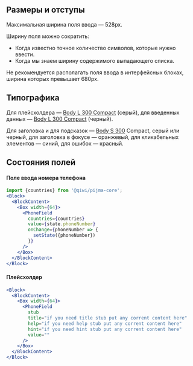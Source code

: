 ## Размеры и отступы

Максимальная ширина поля ввода — 528px.

Ширину поля можно сократить:
- Когда известно точное количество символов, которые нужно ввести.
- Когда мы знаем ширину содержимого выпадающего списка.

Не рекомендуется располагать поля ввода в интерфейсных блоках, ширина которых превышает 680px.

## Типографика

Для плейсхолдера — [Body L 300 Compact](#/Компоненты/Heading) (серый), для введенных данных — [Body L 300 Compact]() (черный).

Для заголовка и для подсказок — [Body S 300]() Compact, серый или черный, для заголовка в фокусе — оранжевый, для кликабельных элементов — синий, для ошибок — красный.

## Состояния полей

#### Поле ввода номера телефона

```jsx
import {countries} from '@qiwi/pijma-core';
<Block>
  <BlockContent>
    <Box width={64}>
      <PhoneField
        countries={countries}
        value={state.phoneNumber}
        onChange={phoneNumber => {
          setState({phoneNumber})
        }}
      />
    </Box>
  </BlockContent>
</Block>
```

#### Плейсхолдер

```jsx
<Block>
  <BlockContent>
    <Box width={64}>
      <PhoneField
        stub
        title="if you need title stub put any corrent content here"
        help="if you need help stub put any corrent content here"
        hint="if you need hint stub put any corrent content here"
        value=""
      />
    </Box>
  </BlockContent>
</Block>
```

